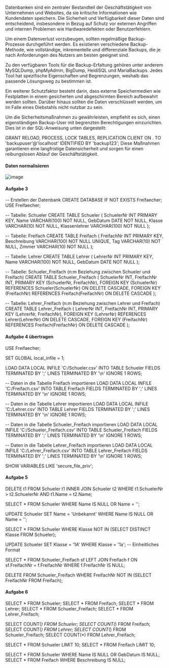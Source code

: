 Datenbanken sind ein zentraler Bestandteil der Geschäftstätigkeit von Unternehmen und Websites, da sie kritische Informationen wie Kundendaten speichern. Die Sicherheit und Verfügbarkeit dieser Daten sind entscheidend, insbesondere in Bezug auf Schutz vor externen Angriffen und internen Problemen wie Hardwaredefekten oder Benutzerfehlern.

Um einem Datenverlust vorzubeugen, sollten regelmäßige Backup-Prozesse durchgeführt werden. Es existieren verschiedene Backup-Methode, wie vollständige, inkrementelle und differenziale Backups, die je nach Anforderungen des Nutzers am besten geeignet sind.

Zu den verfügbaren Tools für die Backup-Erfaltung gehören unter anderem MySQLDump, phpMyAdmin, BigDump, HeidiSQL und MariaBackups. Jedes Tool hat spezifische Eigenschaften und Begrenzungen, weshalb das passende Lösungsweg zu bestimmen ist.

Ein weiterer Schutzfaktor besteht darin, dass externe Speichermedien wie Festplatten in einem gesicherten und abgeschirmten Bereich aufbewahrt werden sollten. Darüber hinaus sollten die Daten verschlüsselt werden, um im Falle eines Diebstahls nicht nutzbar zu sein.

Um die Sicherheitsmaßnahmen zu gewährleisten, empfiehlt es sich, einen eigenständigen Backup-User mit begrenzten Berechtigungen einzurichten. Dies ist in der SQL-Anweisung unten dargestellt:

GRANT RELOAD, PROCESS, LOCK TABLES, REPLICATION CLIENT ON *.* TO 'backupuser'@'localhost' IDENTIFIED BY 'backup123';
Diese Maßnahmen garantieren eine langfristige Datensicherheit und sorgen für einen reibungslosen Ablauf der Geschäftstätigkeit.

#### Daten normalisieren

![image](https://github.com/user-attachments/assets/8a224bba-1494-42f6-91c9-98adfa7c85ad)

#### Aufgabe 3
-- Erstellen der Datenbank
CREATE DATABASE IF NOT EXISTS Freifaecher;
USE Freifaecher;

-- Tabelle: Schueler
CREATE TABLE Schueler (
    SchuelerNr INT PRIMARY KEY,
    Name VARCHAR(100) NOT NULL,
    GebDatum DATE NOT NULL,
    Klasse VARCHAR(10) NOT NULL,
    Klassenlehrer VARCHAR(100) NOT NULL
);

-- Tabelle: Freifach
CREATE TABLE Freifach (
    FreifachNr INT PRIMARY KEY,
    Beschreibung VARCHAR(100) NOT NULL UNIQUE,
    Tag VARCHAR(10) NOT NULL,
    Zimmer VARCHAR(10) NOT NULL
);

-- Tabelle: Lehrer
CREATE TABLE Lehrer (
    LehrerNr INT PRIMARY KEY,
    Name VARCHAR(100) NOT NULL,
    GebDatum DATE NOT NULL
);

-- Tabelle: Schueler_Freifach (n:m Beziehung zwischen Schueler und Freifach)
CREATE TABLE Schueler_Freifach (
    SchuelerNr INT,
    FreifachNr INT,
    PRIMARY KEY (SchuelerNr, FreifachNr),
    FOREIGN KEY (SchuelerNr) REFERENCES Schueler(SchuelerNr) ON DELETE CASCADE,
    FOREIGN KEY (FreifachNr) REFERENCES Freifach(FreifachNr) ON DELETE CASCADE
);

-- Tabelle: Lehrer_Freifach (n:m Beziehung zwischen Lehrer und Freifach)
CREATE TABLE Lehrer_Freifach (
    LehrerNr INT,
    FreifachNr INT,
    PRIMARY KEY (LehrerNr, FreifachNr),
    FOREIGN KEY (LehrerNr) REFERENCES Lehrer(LehrerNr) ON DELETE CASCADE,
    FOREIGN KEY (FreifachNr) REFERENCES Freifach(FreifachNr) ON DELETE CASCADE
);


#### Aufgabe 4 übertragen

USE Freifaecher;

SET GLOBAL local_infile = 1;

LOAD DATA LOCAL INFILE 'C:/Schueler.csv'
INTO TABLE Schueler
FIELDS TERMINATED BY ';'
LINES TERMINATED BY '\n'
IGNORE 1 ROWS;

-- Daten in die Tabelle Freifach importieren
LOAD DATA LOCAL INFILE 'C:/Freifach.csv'
INTO TABLE Freifach
FIELDS TERMINATED BY ';'
LINES TERMINATED BY '\n'
IGNORE 1 ROWS;

-- Daten in die Tabelle Lehrer importieren
LOAD DATA LOCAL INFILE 'C:/Lehrer.csv'
INTO TABLE Lehrer
FIELDS TERMINATED BY ';'
LINES TERMINATED BY '\n'
IGNORE 1 ROWS;

-- Daten in die Tabelle Schueler_Freifach importieren
LOAD DATA LOCAL INFILE 'C:/Schueler_Freifach.csv'
INTO TABLE Schueler_Freifach
FIELDS TERMINATED BY ';'
LINES TERMINATED BY '\n'
IGNORE 1 ROWS;

-- Daten in die Tabelle Lehrer_Freifach importieren
LOAD DATA LOCAL INFILE 'C:/Lehrer_Freifach.csv'
INTO TABLE Lehrer_Freifach
FIELDS TERMINATED BY ';'
LINES TERMINATED BY '\n'
IGNORE 1 ROWS;

SHOW VARIABLES LIKE 'secure_file_priv';


#### Aufgabe 5 

DELETE t1 FROM Schueler t1
INNER JOIN Schueler t2 
WHERE t1.SchuelerNr > t2.SchuelerNr AND t1.Name = t2.Name;

SELECT * FROM Schueler WHERE Name IS NULL OR Name = '';

UPDATE Schueler SET Name = 'Unbekannt' WHERE Name IS NULL OR Name = '';

SELECT * FROM Schueler WHERE Klasse NOT IN (SELECT DISTINCT Klasse FROM Schueler);

UPDATE Schueler SET Klasse = '1A' WHERE Klasse = '1a'; -- Einheitliches Format

SELECT * FROM Schueler_Freifach sf 
LEFT JOIN Freifach f ON sf.FreifachNr = f.FreifachNr 
WHERE f.FreifachNr IS NULL;

DELETE FROM Schueler_Freifach WHERE FreifachNr NOT IN (SELECT FreifachNr FROM Freifach);

#### Aufgabe 6

SELECT * FROM Schueler;
SELECT * FROM Freifach;
SELECT * FROM Lehrer;
SELECT * FROM Schueler_Freifach;
SELECT * FROM Lehrer_Freifach;

SELECT COUNT(*) FROM Schueler;
SELECT COUNT(*) FROM Freifach;
SELECT COUNT(*) FROM Lehrer;
SELECT COUNT(*) FROM Schueler_Freifach;
SELECT COUNT(*) FROM Lehrer_Freifach;

SELECT * FROM Schueler LIMIT 10;
SELECT * FROM Freifach LIMIT 10;

SELECT * FROM Schueler WHERE Name IS NULL OR GebDatum IS NULL;
SELECT * FROM Freifach WHERE Beschreibung IS NULL;

